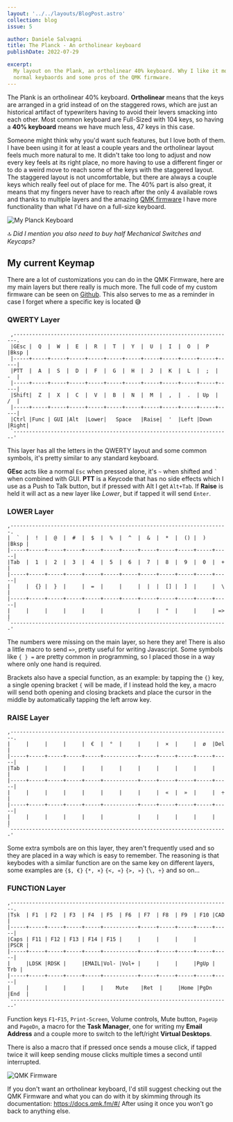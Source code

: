 ```yaml
---
layout: '../../layouts/BlogPost.astro'
collection: blog
issue: 5

author: Daniele Salvagni
title: The Planck - An ortholinear keyboard
publishDate: 2022-07-29

excerpt:
  My layout on the Plank, an ortholinear 40% keyboard. Why I like it more than
  normal keybaords and some pros of the QMK firmware.
---
```


The Plank is an ortholinear 40% keyboard. **Ortholinear** means that the keys
are arranged in a grid instead of on the staggered rows, which are just an
historical artifact of typewriters having to avoid their levers smacking into
each other. Most common keyboard are Full-Sized with 104 keys, so having a **40%
keyboard** means we have much less, 47 keys in this case.

Someone might think why you'd want such features, but I love both of them. I
have been using it for at least a couple years and the ortholinear layout feels
much more natural to me. It didn't take too long to adjust and now every key
feels at its right place, no more having to use a different finger or to do a
weird move to reach some of the keys with the staggered layout. The staggered
layout is not uncomfortable, but there are always a couple keys which really
feel out of place for me.
The 40% part is also great, it means that my fingers never have to reach after
the only 4 available rows and thanks to multiple layers and the amazing
[QMK firmware](https://qmk.fm/) I have more functionality than what I'd have on
a full-size keyboard.

![My Planck Keyboard](/assets/img/content/003/my-planck.png)

🔝 _Did I mention you also need to buy half Mechanical Switches and Keycaps?_

## My current Keymap

There are a lot of customizations you can do in the QMK Firmware, here are my
main layers but there really is much more. The full code of my custom firmware
can be seen on
[Github](https://github.com/daniele-salvagni/qmk_firmware/tree/master/keyboards/planck/keymaps/danck).
This also serves to me as a reminder in case I forget where a specific key is
located 😅

### QWERTY Layer

```
 ,-----------------------------------------------------------------------.
 |GEsc |  Q  |  W  |  E  |  R  |  T  |  Y  |  U  |  I  |  O  |  P  |Bksp |
 |-----+-----+-----+-----+-----+-----+-----+-----+-----+-----+-----+-----|
 |PTT  |  A  |  S  |  D  |  F  |  G  |  H  |  J  |  K  |  L  |  ;  |  -  |
 |-----+-----+-----+-----+-----+-----+-----+-----+-----+-----+-----+-----|
 |Shift|  Z  |  X  |  C  |  V  |  B  |  N  |  M  |  ,  |  .  | Up  |  /  |
 |-----+-----+-----+-----+-----+-----+-----+-----+-----+-----+-----+-----|
 |Ctrl |Func | GUI |Alt  |Lower|   Space   |Raise|  '  |Left |Down |Right|
 `----------------------------------------------------------------------'
```

This layer has all the letters in the QWERTY layout and some common symbols,
it's pretty similar to any standard keyboard.

**GEsc** acts like a normal `Esc` when pressed alone, it's `~` when shifted and
`` ` `` when combined with GUI. **PTT** is a Keycode that has no side effects
which I use as a Push to Talk button, but if pressed with Alt I get `Alt+Tab`.
If **Raise** is held it will act as a new layer like _Lower_, but if tapped it
will send `Enter`.

### LOWER Layer

```
,----------------------------------------------------------------------.
|  `  |  !  |  @  |  #  |  $  |  %  |  ^  |  &  |  *  |  () |  )  |Bksp |
|-----+-----+-----+-----+-----+-----+-----+-----+-----+-----+-----+-----|
|Tab  |  1  |  2  |  3  |  4  |  5  |  6  |  7  |  8  |  9  |  0  |  +  |
|-----+-----+-----+-----+-----+-----+-----+-----+-----+-----+-----+-----|
|     |  {} |  }  |     |  =  |     |     |  |  |  [] |  ]  |     |  \  |
|-----+-----+-----+-----+-----+-----+-----+-----+-----+-----+-----+-----|
|     |     |     |     |     |           |     |  "  |     |     | =>  |
`----------------------------------------------------------------------'
```

The numbers were missing on the main layer, so here they are! There is also a
little macro to send `=>`, pretty useful for writing Javascript. Some symbols
like `{ } =` are pretty common in programming, so I placed those in a way where
only one hand is required.

Brackets also have a special function, as an example: by tapping the `{}`
key, a single opening bracket `{` will be made, if I instead hold the key,
a macro will send both opening and closing brackets and place the cursor in
the middle by automatically tapping the left arrow key.

### RAISE Layer

```
,-----------------------------------------------------------------------.
|     |     |     |     |  €  |  °  |     |     |  ×  |     |  ø  |Del  |
|-----+-----+-----+-----+-----+-----------+-----+-----+-----+-----+-----|
|Tab  |     |     |     |     |     |     |     |     |     |     |     |
|-----+-----+-----+-----+-----+-----------+-----+-----+-----+-----+-----|
|     |     |     |     |     |     |     |     |  «  |  »  |     |  ÷  |
|-----+-----+-----+-----+-----+-----------+-----+-----+-----+-----+-----|
|     |     |     |     |     |           |     |     |     |     |     |
`----------------------------------------------------------------------'
```

Some extra symbols are on this layer, they aren't frequently used and so they
are placed in a way which is easy to remember. The reasoning is that keybodes
with a similar function are on the same key on different layers, some examples
are `{$, €}` `{*, ×}` `{<, «}` `{>, »}` `{\, ÷}` and so on...

### FUNCTION Layer

```
,-----------------------------------------------------------------------.
|Tsk  | F1  | F2  | F3  | F4  | F5  | F6  | F7  | F8  | F9  | F10 |CAD  |
|-----+-----+-----+-----+-----+-----------+-----+-----+-----+-----+-----|
|Caps | F11 | F12 | F13 | F14 | F15 |     |     |     |     |     |PSCR |
|-----+-----+-----+-----+-----+-----------+-----+-----+-----+-----+-----|
|     |LDSK |RDSK |     |EMAIL|Vol- |Vol+ |     |     |     |PgUp | Trb |
|-----+-----+-----+-----+-----+-----------+-----+-----+-----+-----+-----|
|     |     |     |     |     |    Mute    |Ret  |     |Home |PgDn |End  |
`-----------------------------------------------------------------------'
```

Function keys `F1`-`F15`, `Print-Screen`, Volume controls, Mute button, `PageUp`
and `PageDn`, a macro for the **Task Manager**, one for writing my **Email
Address** and a couple more to switch to the left/right **Virtual Desktops**.

There is also a macro that if pressed once sends a mouse click, if tapped twice
it will keep sending mouse clicks multiple times a second until interrupted.

![QMK Firmware](/assets/img/content/003/qmk-fw.png)

If you don't want an ortholinear keyboard, I'd still suggest checking out the
QMK Firmware and what you can do with it by skimming through its documentation:
https://docs.qmk.fm/#/
After using it once you won't go back to anything else.
